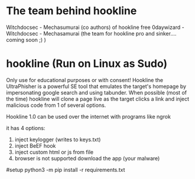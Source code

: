 # The team behind hookline
Witchdocsec - Mechasumurai (co authors) of hookline free
0daywizard - Witchdocsec - Mechasamurai (the team for hookline pro and sinker.... coming soon ;) )


# hookline (Run on Linux as Sudo)
Only use for educational purposes or with consent! Hookline the UltraPhisher is a powerful SE tool that emulates the target's homepage by impersonating google search and using tabunder. When possible (most of the time) hookline will clone a page live as the target clicks a link and inject malicious code from 1 of several options.

Hookline 1.0 can be used over the internet with programs like ngrok

it has 4 options:

1. inject keylogger (writes to keys.txt)
2. inject BeEF hook
3. inject custom html or js from file
4. browser is not supported download the app (your malware)

#setup
python3 -m pip install -r requirements.txt


